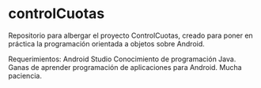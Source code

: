 # controlCuotas
Repositorio para albergar el proyecto ControlCuotas, creado para poner en práctica la programación orientada a objetos 
sobre Android.

Requerimientos:
Android Studio 
Conocimiento de programación Java.
Ganas de aprender programación de aplicaciones para Android.
Mucha paciencia.
